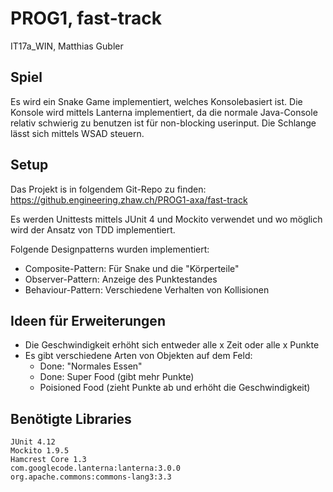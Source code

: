 # PROG1, fast-track
IT17a_WIN, Matthias Gubler

## Spiel
Es wird ein Snake Game implementiert, welches Konsolebasiert ist.
Die Konsole wird mittels Lanterna implementiert, da die normale Java-Console relativ schwierig zu benutzen ist für non-blocking userinput.
Die Schlange lässt sich mittels WSAD steuern.

## Setup
Das Projekt is in folgendem Git-Repo zu finden:
https://github.engineering.zhaw.ch/PROG1-axa/fast-track

Es werden Unittests mittels JUnit 4 und Mockito verwendet und wo möglich wird der Ansatz von TDD implementiert.

Folgende Designpatterns wurden implementiert:
- Composite-Pattern: Für Snake und die "Körperteile"
- Observer-Pattern: Anzeige des Punktestandes
- Behaviour-Pattern: Verschiedene Verhalten von Kollisionen

## Ideen für Erweiterungen

- Die Geschwindigkeit erhöht sich entweder alle x Zeit oder alle x Punkte
- Es gibt verschiedene Arten von Objekten auf dem Feld:
    - Done: "Normales Essen"
    - Done: Super Food (gibt mehr Punkte)
    - Poisioned Food (zieht Punkte ab und erhöht die Geschwindigkeit)

## Benötigte Libraries
```
JUnit 4.12
Mockito 1.9.5
Hamcrest Core 1.3
com.googlecode.lanterna:lanterna:3.0.0
org.apache.commons:commons-lang3:3.3
```

